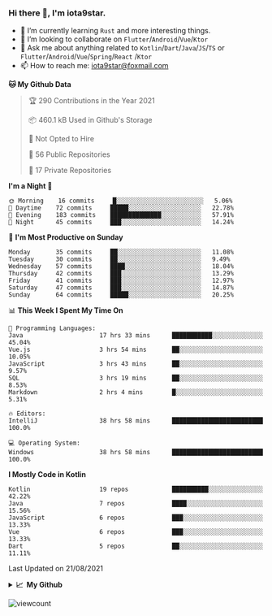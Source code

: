 ### Hi there 👋, I'm iota9star.

- 🌱 I’m currently learning `Rust` and more interesting things.
- 👯 I’m looking to collaborate on `Flutter`/`Android`/`Vue`/`Ktor`
- 💬 Ask me about anything related to `Kotlin`/`Dart`/`Java`/`JS`/`TS` or `Flutter`/`Android`/`Vue`/`Spring`/`React`
  /`Ktor`
- 📫 How to reach me: [iota9star@foxmail.com](iota9star@foxmail.com)



<!--START_SECTION:waka-->
**🐱 My Github Data** 

> 🏆 290 Contributions in the Year 2021
 > 
> 📦 460.1 kB Used in Github's Storage 
 > 
> 🚫 Not Opted to Hire
 > 
> 📜 56 Public Repositories 
 > 
> 🔑 17 Private Repositories  
 > 
**I'm a Night 🦉** 

```text
🌞 Morning    16 commits     █░░░░░░░░░░░░░░░░░░░░░░░░   5.06% 
🌆 Daytime    72 commits     █████░░░░░░░░░░░░░░░░░░░░   22.78% 
🌃 Evening    183 commits    ██████████████░░░░░░░░░░░   57.91% 
🌙 Night      45 commits     ███░░░░░░░░░░░░░░░░░░░░░░   14.24%

```
📅 **I'm Most Productive on Sunday** 

```text
Monday       35 commits     ██░░░░░░░░░░░░░░░░░░░░░░░   11.08% 
Tuesday      30 commits     ██░░░░░░░░░░░░░░░░░░░░░░░   9.49% 
Wednesday    57 commits     ████░░░░░░░░░░░░░░░░░░░░░   18.04% 
Thursday     42 commits     ███░░░░░░░░░░░░░░░░░░░░░░   13.29% 
Friday       41 commits     ███░░░░░░░░░░░░░░░░░░░░░░   12.97% 
Saturday     47 commits     ███░░░░░░░░░░░░░░░░░░░░░░   14.87% 
Sunday       64 commits     █████░░░░░░░░░░░░░░░░░░░░   20.25%

```


📊 **This Week I Spent My Time On** 

```text
💬 Programming Languages: 
Java                     17 hrs 33 mins      ███████████░░░░░░░░░░░░░░   45.04% 
Vue.js                   3 hrs 54 mins       ██░░░░░░░░░░░░░░░░░░░░░░░   10.05% 
JavaScript               3 hrs 43 mins       ██░░░░░░░░░░░░░░░░░░░░░░░   9.57% 
SQL                      3 hrs 19 mins       ██░░░░░░░░░░░░░░░░░░░░░░░   8.53% 
Markdown                 2 hrs 4 mins        █░░░░░░░░░░░░░░░░░░░░░░░░   5.31%

🔥 Editors: 
IntelliJ                 38 hrs 58 mins      █████████████████████████   100.0%

💻 Operating System: 
Windows                  38 hrs 58 mins      █████████████████████████   100.0%

```

**I Mostly Code in Kotlin** 

```text
Kotlin                   19 repos            ██████████░░░░░░░░░░░░░░░   42.22% 
Java                     7 repos             ████░░░░░░░░░░░░░░░░░░░░░   15.56% 
JavaScript               6 repos             ███░░░░░░░░░░░░░░░░░░░░░░   13.33% 
Vue                      6 repos             ███░░░░░░░░░░░░░░░░░░░░░░   13.33% 
Dart                     5 repos             ██░░░░░░░░░░░░░░░░░░░░░░░   11.11%

```



 Last Updated on 21/08/2021
<!--END_SECTION:waka-->

<details>
  <summary><b>📈&nbsp;&nbsp;My Github</b></summary>
  <br>
  <img src='https://github-profile-trophy.vercel.app/?username=iota9star'>
  <img src='https://bad-apple-github-readme.vercel.app/api?show_bg=1&username=iota9star&hide_title=true'>
  <img src='http://cr-skills-chart-widget.azurewebsites.net/api/api?username=iota9star'>
</details>


![viewcount](https://count.getloli.com/get/@iota9star?theme=rule34)
